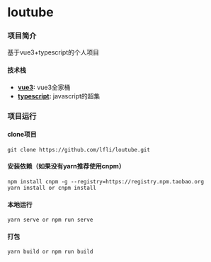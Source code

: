 # loutube

### 项目简介
基于vue3+typescript的个人项目

#### 技术栈
- **[vue3](https://github.com/vuejs/vue):**  vue3全家桶 
- **[typescript](https://github.com/microsoft/TypeScript):**  javascript的超集 
    
### 项目运行
#### clone项目
```
git clone https://github.com/lfli/loutube.git
```
#### 安装依赖（如果没有yarn推荐使用cnpm）
```
npm install cnpm -g --registry=https://registry.npm.taobao.org
yarn install or cnpm install
```

#### 本地运行
```
yarn serve or npm run serve
```
#### 打包
```
yarn build or npm run build
```
